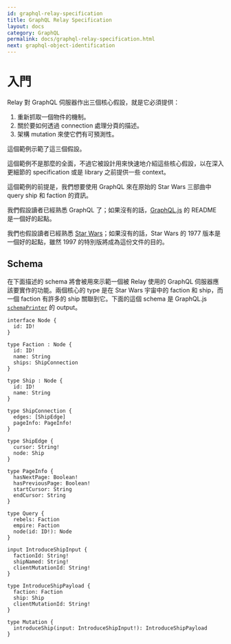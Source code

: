 ```yaml
---
id: graphql-relay-specification
title: GraphQL Relay Specification
layout: docs
category: GraphQL
permalink: docs/graphql-relay-specification.html
next: graphql-object-identification
---
```


# 入門

Relay 對 GraphQL 伺服器作出三個核心假設，就是它必須提供：

1. 重新抓取一個物件的機制。
2. 關於要如何透過 connection 處理分頁的描述。
3. 架構 mutation 來使它們有可預測性。

這個範例示範了這三個假設。

這個範例不是那麼的全面，不過它被設計用來快速地介紹這些核心假設，以在深入更細節的 specification 或是 library 之前提供一些 context。

這個範例的前提是，我們想要使用 GraphQL 來在原始的 Star Wars 三部曲中 query ship 和 faction 的資訊。

我們假設讀者已經熟悉 GraphQL 了；如果沒有的話，[GraphQL.js](https://github.com/graphql/graphql-js) 的 README 是一個好的起點。

我們也假設讀者已經熟悉 [Star Wars](https://en.wikipedia.org/wiki/Star_Wars)；如果沒有的話，Star Wars 的 1977 版本是一個好的起點，雖然 1997 的特別版將成為這份文件的目的。

## Schema

在下面描述的 schema 將會被用來示範一個被 Relay 使用的 GraphQL 伺服器應該要實作的功能。兩個核心的 type 是在 Star Wars 宇宙中的 faction 和 ship，而一個 faction 有許多的 ship 關聯到它。下面的這個 schema 是 GraphQL.js [`schemaPrinter`](https://github.com/graphql/graphql-js/blob/master/src/utilities/schemaPrinter.js) 的 output。

```
interface Node {
  id: ID!
}

type Faction : Node {
  id: ID!
  name: String
  ships: ShipConnection
}

type Ship : Node {
  id: ID!
  name: String
}

type ShipConnection {
  edges: [ShipEdge]
  pageInfo: PageInfo!
}

type ShipEdge {
  cursor: String!
  node: Ship
}

type PageInfo {
  hasNextPage: Boolean!
  hasPreviousPage: Boolean!
  startCursor: String
  endCursor: String
}

type Query {
  rebels: Faction
  empire: Faction
  node(id: ID!): Node
}

input IntroduceShipInput {
  factionId: String!
  shipNamed: String!
  clientMutationId: String!
}

type IntroduceShipPayload {
  faction: Faction
  ship: Ship
  clientMutationId: String!
}

type Mutation {
  introduceShip(input: IntroduceShipInput!): IntroduceShipPayload
}
```
